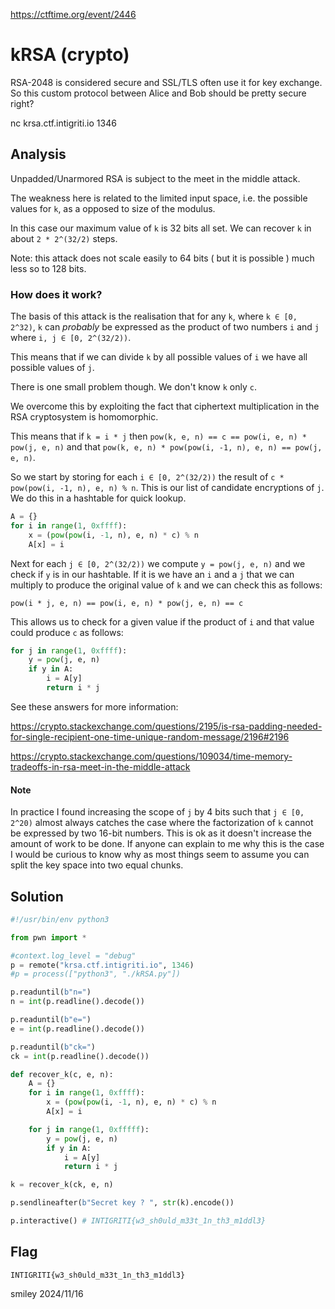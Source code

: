 https://ctftime.org/event/2446

# kRSA (crypto)

RSA-2048 is considered secure and SSL/TLS often use it for key exchange. So this custom protocol between Alice and Bob should be pretty secure right?

nc krsa.ctf.intigriti.io 1346

## Analysis

Unpadded/Unarmored RSA is subject to the meet in the middle attack.

The weakness here is related to the limited input space, i.e. the possible values for `k`, as a opposed to size of the modulus.

In this case our maximum value of `k` is 32 bits all set. We can recover `k` in about `2 * 2^(32/2)` steps.

Note: this attack does not scale easily to 64 bits ( but it is possible ) much less so to 128 bits.

### How does it work?

The basis of this attack is the realisation that for any `k`, where `k ∈ [0, 2^32)`, `k` can _probably_ be expressed as the product of two numbers `i` and `j` where `i, j ∈ [0, 2^(32/2))`.

This means that if we can divide `k` by all possible values of `i` we have all possible values of `j`.

There is one small problem though. We don't know `k` only `c`.

We overcome this by exploiting the fact that ciphertext multiplication in the RSA cryptosystem is homomorphic.

This means that if `k = i * j` then `pow(k, e, n) == c == pow(i, e, n) * pow(j, e, n)` and that `pow(k, e, n) * pow(pow(i, -1, n), e, n) == pow(j, e, n)`.

So we start by storing for each `i ∈ [0, 2^(32/2))` the result of `c * pow(pow(i, -1, n), e, n) % n`. This is our list of candidate encryptions of `j`. We do this in a hashtable for quick lookup.

```python
A = {}
for i in range(1, 0xffff):
    x = (pow(pow(i, -1, n), e, n) * c) % n
    A[x] = i
```

Next for each `j ∈ [0, 2^(32/2))` we compute `y = pow(j, e, n)` and we check if `y` is in our hashtable. If it is we have an `i` and a `j` that we can multiply to produce the original value of `k` and we can check this as follows:

`pow(i * j, e, n) == pow(i, e, n) * pow(j, e, n) == c`

This allows us to check for a given value if the product of `i` and that value could produce `c` as follows:

```python
for j in range(1, 0xffff):
    y = pow(j, e, n)
    if y in A:
        i = A[y]
        return i * j
```

See these answers for more information:

https://crypto.stackexchange.com/questions/2195/is-rsa-padding-needed-for-single-recipient-one-time-unique-random-message/2196#2196

https://crypto.stackexchange.com/questions/109034/time-memory-tradeoffs-in-rsa-meet-in-the-middle-attack

#### Note

In practice I found increasing the scope of `j` by 4 bits such that `j ∈ [0, 2^20)` almost always catches the case where the factorization of `k` cannot be expressed by two 16-bit numbers. This is ok as it doesn't increase the amount of work to be done. If anyone can explain to me why this is the case I would be curious to know why as most things seem to assume you can split the key space into two equal chunks.

## Solution

```python
#!/usr/bin/env python3

from pwn import *

#context.log_level = "debug"
p = remote("krsa.ctf.intigriti.io", 1346)
#p = process(["python3", "./kRSA.py"])

p.readuntil(b"n=")
n = int(p.readline().decode())

p.readuntil(b"e=")
e = int(p.readline().decode())

p.readuntil(b"ck=")
ck = int(p.readline().decode())

def recover_k(c, e, n):
    A = {}
    for i in range(1, 0xffff):
        x = (pow(pow(i, -1, n), e, n) * c) % n
        A[x] = i

    for j in range(1, 0xfffff):
        y = pow(j, e, n)
        if y in A:
            i = A[y]
            return i * j

k = recover_k(ck, e, n)

p.sendlineafter(b"Secret key ? ", str(k).encode())

p.interactive() # INTIGRITI{w3_sh0uld_m33t_1n_th3_m1ddl3}
 ```

## Flag
`INTIGRITI{w3_sh0uld_m33t_1n_th3_m1ddl3}`

smiley 2024/11/16
